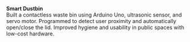 <b> Smart Dustbin</b><br>
Built a contactless waste bin using Arduino Uno, ultrasonic sensor, and servo motor.
Programmed to detect user proximity and automatically open/close the lid.
Improved hygiene and usability in public spaces with low-cost hardware.
